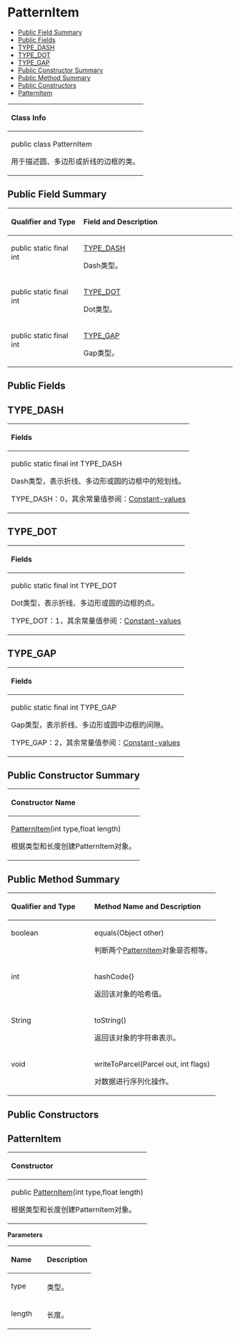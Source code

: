 # PatternItem<a name="ZH-CN_TOPIC_0000001145860989"></a>

-   [Public Field Summary](#section1078513245915)
-   [Public Fields](#section656912321127)
-   [TYPE\_DASH](#section1254213477129)
-   [TYPE\_DOT](#section16201111621918)
-   [TYPE\_GAP](#section1510615185190)
-   [Public Constructor Summary](#section555713615148)
-   [Public Method Summary](#section16672144153)
-   [Public Constructors](#section042681119126)
-   [PatternItem](#section147561345184912)


<a name="table17148mcpsimp"></a>
<table><thead align="left"><tr id="row17152mcpsimp"><th class="cellrowborder" valign="top" width="100%" id="mcps1.1.2.1.1"><p id="p17154mcpsimp"><a name="p17154mcpsimp"></a><a name="p17154mcpsimp"></a>Class Info</p>
</th>
</tr>
</thead>
<tbody><tr id="row17155mcpsimp"><td class="cellrowborder" valign="top" width="100%" headers="mcps1.1.2.1.1 "><p id="p20308647154115"><a name="p20308647154115"></a><a name="p20308647154115"></a>public class PatternItem</p>
<p id="p17157mcpsimp"><a name="p17157mcpsimp"></a><a name="p17157mcpsimp"></a>用于描述圆、多边形或折线的边框的类。</p>
</td>
</tr>
</tbody>
</table>

## Public Field Summary<a name="section1078513245915"></a>

<a name="table51207528357"></a>
<table><thead align="left"><tr id="row6121185283516"><th class="cellrowborder" valign="top" width="32.190000000000005%" id="mcps1.1.3.1.1"><p id="p1528164471414"><a name="p1528164471414"></a><a name="p1528164471414"></a>Qualifier and Type</p>
</th>
<th class="cellrowborder" valign="top" width="67.81%" id="mcps1.1.3.1.2"><p id="p1554614158108"><a name="p1554614158108"></a><a name="p1554614158108"></a>Field and Description</p>
</th>
</tr>
</thead>
<tbody><tr id="row2012119527357"><td class="cellrowborder" valign="top" width="32.190000000000005%" headers="mcps1.1.3.1.1 "><p id="p251335362915"><a name="p251335362915"></a><a name="p251335362915"></a>public static final int</p>
</td>
<td class="cellrowborder" valign="top" width="67.81%" headers="mcps1.1.3.1.2 "><p id="p1127963116415"><a name="p1127963116415"></a><a name="p1127963116415"></a><a href="#section1254213477129">TYPE_DASH</a></p>
<p id="p194153231149"><a name="p194153231149"></a><a name="p194153231149"></a>Dash类型。</p>
</td>
</tr>
<tr id="row8965818847"><td class="cellrowborder" valign="top" width="32.190000000000005%" headers="mcps1.1.3.1.1 "><p id="p1423645952913"><a name="p1423645952913"></a><a name="p1423645952913"></a>public static final int</p>
</td>
<td class="cellrowborder" valign="top" width="67.81%" headers="mcps1.1.3.1.2 "><p id="p326833414414"><a name="p326833414414"></a><a name="p326833414414"></a><a href="#section16201111621918">TYPE_DOT</a></p>
<p id="p1241520231047"><a name="p1241520231047"></a><a name="p1241520231047"></a>Dot类型。</p>
</td>
</tr>
<tr id="row142256197415"><td class="cellrowborder" valign="top" width="32.190000000000005%" headers="mcps1.1.3.1.1 "><p id="p2168182717410"><a name="p2168182717410"></a><a name="p2168182717410"></a>public static final int</p>
</td>
<td class="cellrowborder" valign="top" width="67.81%" headers="mcps1.1.3.1.2 "><p id="p1122193811412"><a name="p1122193811412"></a><a name="p1122193811412"></a><a href="#section1510615185190">TYPE_GAP</a></p>
<p id="p1441517232412"><a name="p1441517232412"></a><a name="p1441517232412"></a>Gap类型。</p>
</td>
</tr>
</tbody>
</table>

## Public Fields<a name="section656912321127"></a>

## TYPE\_DASH<a name="section1254213477129"></a>

<a name="table8715818141317"></a>
<table><thead align="left"><tr id="row19715818121316"><th class="cellrowborder" valign="top" width="100%" id="mcps1.1.2.1.1"><p id="p19715618121319"><a name="p19715618121319"></a><a name="p19715618121319"></a>Fields</p>
</th>
</tr>
</thead>
<tbody><tr id="row197151218151314"><td class="cellrowborder" valign="top" width="100%" headers="mcps1.1.2.1.1 "><p id="p54469494312"><a name="p54469494312"></a><a name="p54469494312"></a>public static final int TYPE_DASH</p>
<p id="p152261238193110"><a name="p152261238193110"></a><a name="p152261238193110"></a>Dash类型，表示折线、多边形或圆的边框中的短划线。</p>
<p id="p970471581105104"><a name="p970471581105104"></a><a name="p970471581105104"></a>TYPE_DASH：0，其余常量值参阅：<a href="constant-values.md#section15086570296">Constant-values</a></p>
</td>
</tr>
</tbody>
</table>

## TYPE\_DOT<a name="section16201111621918"></a>

<a name="table16201161613195"></a>
<table><thead align="left"><tr id="row0201916181913"><th class="cellrowborder" valign="top" width="100%" id="mcps1.1.2.1.1"><p id="p920191651914"><a name="p920191651914"></a><a name="p920191651914"></a>Fields</p>
</th>
</tr>
</thead>
<tbody><tr id="row7201101641919"><td class="cellrowborder" valign="top" width="100%" headers="mcps1.1.2.1.1 "><p id="p14202171618195"><a name="p14202171618195"></a><a name="p14202171618195"></a>public static final int TYPE_DOT</p>
<p id="p8202516101915"><a name="p8202516101915"></a><a name="p8202516101915"></a>Dot类型，表示折线、多边形或圆的边框的点。</p>
<p id="p132021916101915"><a name="p132021916101915"></a><a name="p132021916101915"></a>TYPE_DOT：1，其余常量值参阅：<a href="constant-values.md#section15086570296">Constant-values</a></p>
</td>
</tr>
</tbody>
</table>

## TYPE\_GAP<a name="section1510615185190"></a>

<a name="table181067182191"></a>
<table><thead align="left"><tr id="row18106121881918"><th class="cellrowborder" valign="top" width="100%" id="mcps1.1.2.1.1"><p id="p17106171816197"><a name="p17106171816197"></a><a name="p17106171816197"></a>Fields</p>
</th>
</tr>
</thead>
<tbody><tr id="row151061818161913"><td class="cellrowborder" valign="top" width="100%" headers="mcps1.1.2.1.1 "><p id="p4106518101916"><a name="p4106518101916"></a><a name="p4106518101916"></a>public static final int TYPE_GAP</p>
<p id="p11106121810196"><a name="p11106121810196"></a><a name="p11106121810196"></a>Gap类型，表示折线、多边形或圆中边框的间隙。</p>
<p id="p1106171819193"><a name="p1106171819193"></a><a name="p1106171819193"></a>TYPE_GAP：2，其余常量值参阅：<a href="constant-values.md#section15086570296">Constant-values</a></p>
</td>
</tr>
</tbody>
</table>

## Public Constructor Summary<a name="section555713615148"></a>

<a name="table15813mcpsimp"></a>
<table><thead align="left"><tr id="row15817mcpsimp"><th class="cellrowborder" valign="top" width="100%" id="mcps1.1.2.1.1"><p id="p145mcpsimp"><a name="p145mcpsimp"></a><a name="p145mcpsimp"></a>Constructor Name</p>
</th>
</tr>
</thead>
<tbody><tr id="row15820mcpsimp"><td class="cellrowborder" valign="top" width="100%" headers="mcps1.1.2.1.1 "><p id="p15822mcpsimp"><a name="p15822mcpsimp"></a><a name="p15822mcpsimp"></a><a href="#section147561345184912">PatternItem</a>(int type,float length)</p>
<p id="p19669102553514"><a name="p19669102553514"></a><a name="p19669102553514"></a>根据类型和长度创建PatternItem对象。</p>
</td>
</tr>
</tbody>
</table>

## Public Method Summary<a name="section16672144153"></a>

<a name="table17163mcpsimp"></a>
<table><thead align="left"><tr id="row17168mcpsimp"><th class="cellrowborder" valign="top" width="40%" id="mcps1.1.3.1.1"><p id="p081120285386"><a name="p081120285386"></a><a name="p081120285386"></a>Qualifier and Type</p>
</th>
<th class="cellrowborder" valign="top" width="60%" id="mcps1.1.3.1.2"><p id="p681112883813"><a name="p681112883813"></a><a name="p681112883813"></a>Method Name and Description</p>
</th>
</tr>
</thead>
<tbody><tr id="row17173mcpsimp"><td class="cellrowborder" valign="top" width="40%" headers="mcps1.1.3.1.1 "><p id="p17175mcpsimp"><a name="p17175mcpsimp"></a><a name="p17175mcpsimp"></a>boolean</p>
</td>
<td class="cellrowborder" valign="top" width="60%" headers="mcps1.1.3.1.2 "><p id="p17177mcpsimp"><a name="p17177mcpsimp"></a><a name="p17177mcpsimp"></a>equals(Object other)</p>
<p id="p18676409813"><a name="p18676409813"></a><a name="p18676409813"></a>判断两个<a href="patternitem.md">PatternItem</a>对象是否相等。</p>
</td>
</tr>
<tr id="row17178mcpsimp"><td class="cellrowborder" valign="top" width="40%" headers="mcps1.1.3.1.1 "><p id="p17180mcpsimp"><a name="p17180mcpsimp"></a><a name="p17180mcpsimp"></a>int</p>
</td>
<td class="cellrowborder" valign="top" width="60%" headers="mcps1.1.3.1.2 "><p id="p17182mcpsimp"><a name="p17182mcpsimp"></a><a name="p17182mcpsimp"></a>hashCode()</p>
<p id="p0950011287"><a name="p0950011287"></a><a name="p0950011287"></a>返回该对象的哈希值。</p>
</td>
</tr>
<tr id="row17183mcpsimp"><td class="cellrowborder" valign="top" width="40%" headers="mcps1.1.3.1.1 "><p id="p17185mcpsimp"><a name="p17185mcpsimp"></a><a name="p17185mcpsimp"></a>String</p>
</td>
<td class="cellrowborder" valign="top" width="60%" headers="mcps1.1.3.1.2 "><p id="p17187mcpsimp"><a name="p17187mcpsimp"></a><a name="p17187mcpsimp"></a>toString()</p>
<p id="p18765536815"><a name="p18765536815"></a><a name="p18765536815"></a>返回该对象的字符串表示。</p>
</td>
</tr>
<tr id="row17188mcpsimp"><td class="cellrowborder" valign="top" width="40%" headers="mcps1.1.3.1.1 "><p id="p17190mcpsimp"><a name="p17190mcpsimp"></a><a name="p17190mcpsimp"></a>void</p>
</td>
<td class="cellrowborder" valign="top" width="60%" headers="mcps1.1.3.1.2 "><p id="p17192mcpsimp"><a name="p17192mcpsimp"></a><a name="p17192mcpsimp"></a>writeToParcel(Parcel out, int flags)</p>
<p id="p1346144416207"><a name="p1346144416207"></a><a name="p1346144416207"></a>对数据进行序列化操作。</p>
</td>
</tr>
</tbody>
</table>

## Public Constructors<a name="section042681119126"></a>

## PatternItem<a name="section147561345184912"></a>

<a name="table227mcpsimp"></a>
<table><thead align="left"><tr id="row231mcpsimp"><th class="cellrowborder" valign="top" width="100%" id="mcps1.1.2.1.1"><p id="p233mcpsimp"><a name="p233mcpsimp"></a><a name="p233mcpsimp"></a>Constructor</p>
</th>
</tr>
</thead>
<tbody><tr id="row235mcpsimp"><td class="cellrowborder" valign="top" width="100%" headers="mcps1.1.2.1.1 "><p id="p10457144185015"><a name="p10457144185015"></a><a name="p10457144185015"></a>public <a href="patternitem.md">PatternItem</a>(int type,float length)</p>
<p id="p84571141185015"><a name="p84571141185015"></a><a name="p84571141185015"></a>根据类型和长度创建PatternItem对象。</p>
</td>
</tr>
</tbody>
</table>

**Parameters**

<a name="table243mcpsimp"></a>
<table><thead align="left"><tr id="row248mcpsimp"><th class="cellrowborder" valign="top" width="43%" id="mcps1.1.3.1.1"><p id="p250mcpsimp"><a name="p250mcpsimp"></a><a name="p250mcpsimp"></a>Name</p>
</th>
<th class="cellrowborder" valign="top" width="56.99999999999999%" id="mcps1.1.3.1.2"><p id="p253mcpsimp"><a name="p253mcpsimp"></a><a name="p253mcpsimp"></a>Description</p>
</th>
</tr>
</thead>
<tbody><tr id="row255mcpsimp"><td class="cellrowborder" valign="top" width="43%" headers="mcps1.1.3.1.1 "><p id="p6815182565014"><a name="p6815182565014"></a><a name="p6815182565014"></a>type</p>
</td>
<td class="cellrowborder" valign="top" width="56.99999999999999%" headers="mcps1.1.3.1.2 "><p id="p181418256500"><a name="p181418256500"></a><a name="p181418256500"></a>类型。</p>
</td>
</tr>
<tr id="row05001713362"><td class="cellrowborder" valign="top" width="43%" headers="mcps1.1.3.1.1 "><p id="p18813925125011"><a name="p18813925125011"></a><a name="p18813925125011"></a>length</p>
</td>
<td class="cellrowborder" valign="top" width="56.99999999999999%" headers="mcps1.1.3.1.2 "><p id="p1179492535016"><a name="p1179492535016"></a><a name="p1179492535016"></a>长度。</p>
</td>
</tr>
</tbody>
</table>

